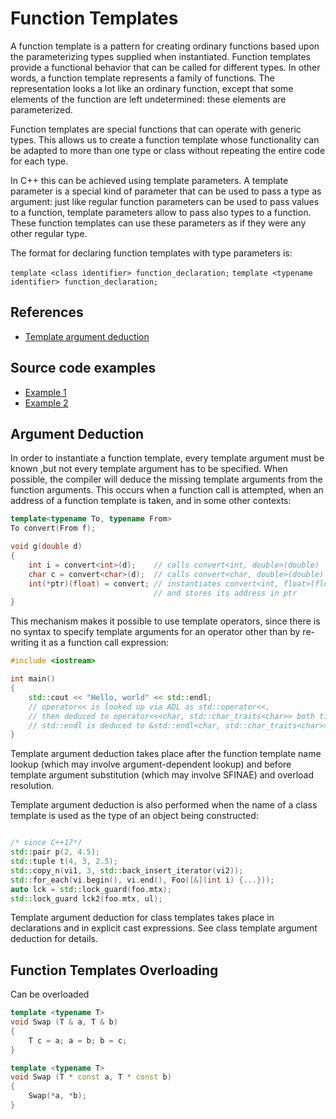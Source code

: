 # Function Templates

A function template is a pattern for creating ordinary functions based upon the parameterizing types supplied when instantiated. Function templates provide a functional behavior that can be called for different types. In other words, a function template represents a family of functions. The representation looks a lot like an ordinary function, except that some elements of the function are left undetermined: these elements are parameterized.

Function templates are special functions that can operate with generic types. This allows us to create a function template whose functionality can be adapted to more than one type or class without repeating the entire code for each type.

In C++ this can be achieved using template parameters. A template parameter is a special kind of parameter that can be used to pass a type as argument: just like regular function parameters can be used to pass values to a function, template parameters allow to pass also types to a function. These function templates can use these parameters as if they were any other regular type.

The format for declaring function templates with type parameters is:

`template <class identifier> function_declaration;`
`template <typename identifier> function_declaration;`

## References

- [Template argument deduction](https://en.cppreference.com/w/cpp/language/template_argument_deduction)

## Source code examples

- [Example 1](./src/001_main.cpp)
- [Example 2](./src/002_main.cpp)

## Argument Deduction

In order to instantiate a function template, every template argument must be known ,but not every template argument has to be specified. When possible, the compiler will deduce the missing template arguments from the function arguments. This occurs when a function call is attempted, when an address of a function template is taken, and in some other contexts:

```c++
template<typename To, typename From>
To convert(From f);

void g(double d)
{
    int i = convert<int>(d);    // calls convert<int, double>(double)
    char c = convert<char>(d);  // calls convert<char, double>(double)
    int(*ptr)(float) = convert; // instantiates convert<int, float>(float)
                                // and stores its address in ptr
}
```

This mechanism makes it possible to use template operators, since there is no syntax to specify template arguments for an operator other than by re-writing it as a function call expression:

```c++
#include <iostream>

int main()
{
    std::cout << "Hello, world" << std::endl;
    // operator<< is looked up via ADL as std::operator<<,
    // then deduced to operator<<<char, std::char_traits<char>> both times
    // std::endl is deduced to &std::endl<char, std::char_traits<char>>
}
```

Template argument deduction takes place after the function template name lookup (which may involve argument-dependent lookup) and before template argument substitution (which may involve SFINAE) and overload resolution.

Template argument deduction is also performed when the name of a class template is used as the type of an object being constructed:

```c++

/* since C++17*/
std::pair p(2, 4.5);
std::tuple t(4, 3, 2.5);
std::copy_n(vi1, 3, std::back_insert_iterator(vi2));
std::for_each(vi.begin(), vi.end(), Foo([&](int i) {...}));
auto lck = std::lock_guard(foo.mtx);
std::lock_guard lck2(foo.mtx, ul);
```

Template argument deduction for class templates takes place in declarations and in explicit cast expressions.
See class template argument deduction for details.

## Function Templates Overloading

Can be overloaded

```c++
template <typename T>
void Swap (T & a, T & b)
{
    T c = a; a = b; b = c;
}

template <typename T>
void Swap (T * const a, T * const b)
{
    Swap(*a, *b);
}
```


